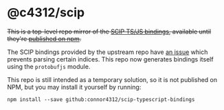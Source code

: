 # @c4312/scip

~~This is a top-level repo mirror of the [SCIP TS/JS bindings](https://github.com/sourcegraph/scip/tree/main/bindings/typescript), available until they're [published on npm](https://github.com/sourcegraph/scip/issues/253).~~

The SCIP bindings provided by the upstream repo have [an issue](https://github.com/sourcegraph/scip/issues/274) which prevents parsing certain indices. This repo now generates bindings itself using the `protobufjs` module.

This repo is still intended as a temporary solution, so it is not published on NPM, but you may install it yourself by running:

```
npm install --save github:connor4312/scip-typescript-bindings
```
